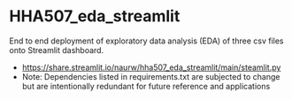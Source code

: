 # HHA507_eda_streamlit
 End to end deployment of exploratory data analysis (EDA) of three csv files onto Streamlit dashboard.
- https://share.streamlit.io/naurw/hha507_eda_streamlit/main/steamlit.py 
- Note: Dependencies listed in requirements.txt are subjected to change but are intentionally redundant for future reference and applications 